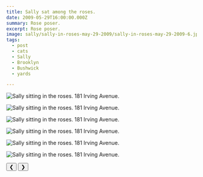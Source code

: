 ```yaml
---
title: Sally sat among the roses.
date: 2009-05-29T16:00:00.000Z
summary: Rose poser.
excerpt: Rose poser.
image: sally/sally-in-roses-may-29-2009/sally-in-roses-may-29-2009-6.jpg
tags:
  - post 
  - cats 
  - Sally
  - Brooklyn
  - Bushwick
  - yards

---
```


<div id="viewport">

![Sally sitting in the roses. 181 Irving Avenue.](/static/img/sally/sally-in-roses-may-29-2009/sally-in-roses-may-29-2009-3.jpg "Sally sitting in the roses. 181 Irving Avenue.")

![Sally sitting in the roses. 181 Irving Avenue.](/static/img/sally/sally-in-roses-may-29-2009/sally-in-roses-may-29-2009-4.jpg "Sally sitting in the roses. 181 Irving Avenue.")

![Sally sitting in the roses. 181 Irving Avenue.](/static/img/sally/sally-in-roses-may-29-2009/sally-in-roses-may-29-2009-5.jpg "Sally sitting in the roses. 181 Irving Avenue.")

![Sally sitting in the roses. 181 Irving Avenue.](/static/img/sally/sally-in-roses-may-29-2009/sally-in-roses-may-29-2009-6.jpg "Sally sitting in the roses. 181 Irving Avenue.")

![Sally sitting in the roses. 181 Irving Avenue.](/static/img/sally/sally-in-roses-may-29-2009/sally-in-roses-may-29-2009-7.jpg "Sally sitting in the roses. 181 Irving Avenue.")


![Sally sitting in the roses. 181 Irving Avenue.](/static/img/sally/sally-in-roses-may-29-2009/sally-in-roses-may-29-2009-9.jpg "Sally sitting in the roses. 181 Irving Avenue.")

</div>
<div class="flex row-reverse space-between">
  <div id="caption"></div>
  <div class="prevnext-container">
    <button id="buttonPrevious">&#10094;</button>
    <button id="buttonNext">&#10095;</button>
  </div>
</div>